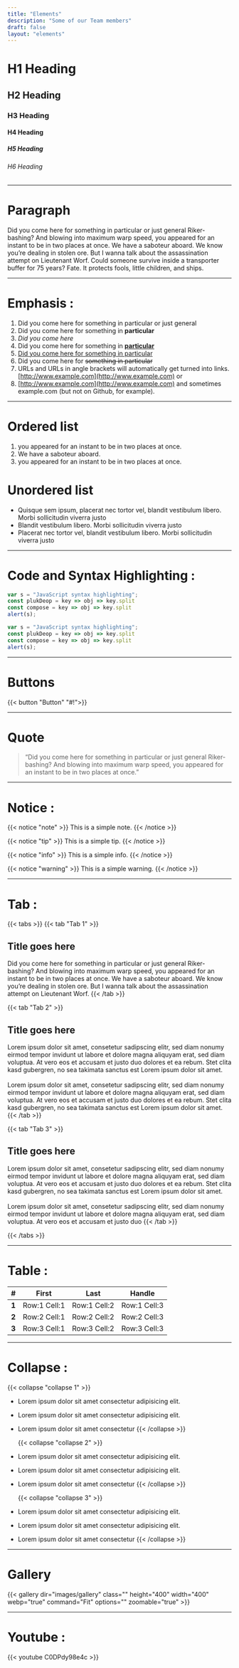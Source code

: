 ```yaml
---
title: "Elements"
description: "Some of our Team members"
draft: false
layout: "elements"
---
```


# H1 Heading

## H2 Heading

### H3 Heading

#### H4 Heading

##### H5 Heading

###### H6 Heading

<hr>

# Paragraph

Did you come here for something in particular or just general Riker-bashing? And blowing into maximum warp speed, you appeared for an instant to be in two places at once. We have a saboteur aboard. We know you’re dealing in stolen ore. But I wanna talk about the assassination attempt on Lieutenant Worf. Could someone survive inside a transporter buffer for 75 years? Fate. It protects fools, little children, and ships.
<hr>

# Emphasis :

1. Did you come here for something in particular or just general
2. Did you come here for something in **particular**
3. *Did you come here*
4. Did you come here for something in <u>**particular**</u>
5. <u>Did you come here for something in particular </u>
6. Did you come here for ~~something in particular~~
7. URLs and URLs in angle brackets will automatically get turned into links. <u>[http://www.example.com](http://www.example.com)</u>    or
8. <u>[http://www.example.com](http://www.example.com)</u> and sometimes example.com (but not on Github, for example).

<hr>

# Ordered list

1. you appeared for an instant to be in two places at once.
2. We have a saboteur aboard.
3. you appeared for an instant to be in two places at once.

</hr>

# Unordered list

* Quisque sem ipsum, placerat nec tortor vel, blandit vestibulum libero. Morbi sollicitudin viverra justo
* Blandit vestibulum libero. Morbi sollicitudin viverra justo
* Placerat nec tortor vel, blandit vestibulum libero. Morbi sollicitudin viverra justo

<hr>

# Code and Syntax Highlighting :

``` javascript
var s = "JavaScript syntax highlighting";
const plukDeop = key => obj => key.split
const compose = key => obj => key.split
alert(s);
```

``` javascript
var s = "JavaScript syntax highlighting";
const plukDeop = key => obj => key.split
const compose = key => obj => key.split
alert(s);
```

<hr>

# Buttons

{{< button "Button" "#!">}}
<hr>

# Quote

> “Did you come here for something in particular or just general Riker-bashing? And blowing into maximum warp speed, you appeared for an instant to be in two places at once.”
<hr>

# Notice :

{{< notice "note" >}}
  This is a simple note.
{{< /notice >}}

{{< notice "tip" >}}
  This is a simple tip.
{{< /notice >}}

{{< notice "info" >}}
  This is a simple info.
{{< /notice >}}

{{< notice "warning" >}}
  This is a simple warning.
{{< /notice >}}
<hr>

# Tab :

{{< tabs >}}
  {{< tab "Tab 1" >}}

## Title goes here

  Did you come here for something in particular or just general Riker-bashing? And blowing into maximum warp speed, you appeared for an instant to be in two places at once. We have a saboteur aboard. We know you’re dealing in stolen ore. But I wanna talk about the assassination attempt on Lieutenant Worf.
  {{< /tab >}}

  {{< tab "Tab 2" >}}

## Title goes here

  Lorem ipsum dolor sit amet, consetetur sadipscing elitr, sed diam nonumy eirmod tempor invidunt ut labore et dolore magna aliquyam erat, sed diam voluptua. At vero eos et accusam et justo duo dolores et ea rebum. Stet clita kasd gubergren, no sea takimata sanctus est Lorem ipsum dolor sit amet. <br> <br> Lorem ipsum dolor sit amet, consetetur sadipscing elitr, sed diam nonumy eirmod tempor invidunt ut labore et dolore magna aliquyam erat, sed diam voluptua. At vero eos et accusam et justo duo dolores et ea rebum. Stet clita kasd gubergren, no sea takimata sanctus est Lorem ipsum dolor sit amet.
  {{< /tab >}}

  {{< tab "Tab 3" >}}

## Title goes here

  Lorem ipsum dolor sit amet, consetetur sadipscing elitr, sed diam nonumy eirmod tempor invidunt ut labore et dolore magna aliquyam erat, sed diam voluptua. At vero eos et accusam et justo duo dolores et ea rebum. Stet clita kasd gubergren, no sea takimata sanctus est Lorem ipsum dolor sit amet.<br> <br>
  Lorem ipsum dolor sit amet, consetetur sadipscing elitr, sed diam nonumy eirmod tempor invidunt ut labore et dolore magna aliquyam erat, sed diam voluptua. At vero eos et accusam et justo duo
  {{< /tab >}}

{{< /tabs >}}
<hr>

# Table :

|   #   |    First     |     Last     |    Handle    |
| :---: | :----------: | :----------: | :----------: |
| **1** | Row:1 Cell:1 | Row:1 Cell:2 | Row:1 Cell:3 |
| **2** | Row:2 Cell:1 | Row:2 Cell:2 | Row:2 Cell:3 |
| **3** | Row:3 Cell:1 | Row:3 Cell:2 | Row:3 Cell:3 |
<hr>

# Collapse :

 {{< collapse "collapse 1" >}}

* Lorem ipsum dolor sit amet consectetur adipisicing elit.
* Lorem ipsum dolor sit amet consectetur adipisicing elit.
* Lorem ipsum dolor sit amet consectetur
 {{< /collapse >}}

  {{< collapse "collapse 2" >}}

* Lorem ipsum dolor sit amet consectetur adipisicing elit.
* Lorem ipsum dolor sit amet consectetur adipisicing elit.
* Lorem ipsum dolor sit amet consectetur
 {{< /collapse >}}

  {{< collapse "collapse 3" >}}

* Lorem ipsum dolor sit amet consectetur adipisicing elit.
* Lorem ipsum dolor sit amet consectetur adipisicing elit.
* Lorem ipsum dolor sit amet consectetur
 {{< /collapse >}}

<hr>

# Gallery

{{< gallery dir="images/gallery" class="" height="400" width="400" webp="true" command="Fit" options="" zoomable="true" >}}
<hr>

# Youtube :

{{< youtube C0DPdy98e4c >}}
